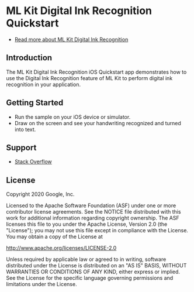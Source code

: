 ML Kit Digital Ink Recognition Quickstart
=======================

- [Read more about ML Kit Digital Ink Recognition](https://developers.google.com/ml-kit/vision/digital-ink-recognition/ios)

Introduction
------------

The ML Kit Digital Ink Recognition iOS Quickstart app demonstrates how to use
the Digital Ink Recognition feature of ML Kit to perform digital ink recognition
in your application.

Getting Started
---------------

- Run the sample on your iOS device or simulator.
- Draw on the screen and see your handwriting recognized and turned into text.

Support
-------

- [Stack Overflow](https://stackoverflow.com/questions/tagged/google-mlkit)

License
-------

Copyright 2020 Google, Inc.

Licensed to the Apache Software Foundation (ASF) under one or more contributor
license agreements.  See the NOTICE file distributed with this work for
additional information regarding copyright ownership.  The ASF licenses this
file to you under the Apache License, Version 2.0 (the "License"); you may not
use this file except in compliance with the License.  You may obtain a copy of
the License at

  http://www.apache.org/licenses/LICENSE-2.0

Unless required by applicable law or agreed to in writing, software
distributed under the License is distributed on an "AS IS" BASIS, WITHOUT
WARRANTIES OR CONDITIONS OF ANY KIND, either express or implied.  See the
License for the specific language governing permissions and limitations under
the License.
